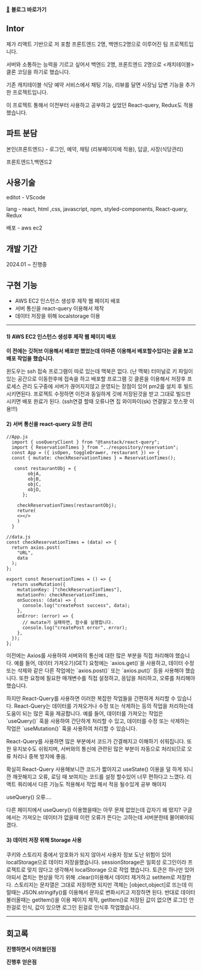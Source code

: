 [🔗](https://saltsoyeon.tistory.com/54)
**블로그 바로가기**

## **Intor**

제가 리액트 기반으로 저 포함 프론트엔드 2명, 백엔드2명으로 이루어진 팀 프로젝트입니다.

서버와 소통하는 능력을 기르고 싶어서 백엔드 2명, 프론트엔드 2명으로 <캐치테이블> 클론 코딩을 하기로 했습니다.

기존 캐치테이블 식당 예약 서비스에서 채팅 기능, 리뷰를 달면 사장님 답변 기능을 추가한 프로젝트입니다.

이 프로젝트 통해서 이전부터 사용하고 공부하고 싶었던 React-query, Redux도 적용했습니다.

## **파트 분담**

본인(프론트엔드) - 로그인, 예약, 채팅 (리뷰페이지에 적용), 답글, 사장(식당관리)

프론트엔드1,백엔드2

## **사용기술**

editot - VScode

lang - react, html ,css, javascript, npm, styled-components, React-query, Redux

배포 - aws ec2

## **개발 기간**

2024.01 ~ 진행중

## **구현 기능**

-   AWS EC2 인스턴스 생성후 제작 웹 페이지 배포
-   서버 통신을 react-query 이용해서 제작
-   데이터 저장을 위해 localstorage 이용



---

#### **1) AWS EC2 인스턴스 생성후 제작 웹 페이지 배포**

**이 전에는 깃허브 이용해서 배포만 했었는데 아마존 이용해서 배포할수있다는 글을 보고 배포 작업을 했습니다.**

윈도우는 ssh 접속 프로그램이 따로 있는데 맥북은 없다. (난 맥북) 터미널로 키 파일이 있는 공간으로 이동한후에 접속을 하고 배포할 프로그램 깃 클론을 이용해서 저장후 프로세스 관리 도구중에 서버가 끊어지지않고 운영되는 장점이 있어 pm2를 설치 후 빌드 시키면된다. 프로젝트 수정하면 이전과 동일하게 깃에 저장된것을 받고 그대로 빌드만 시키면 배포 완료가 된다. (ssh연결 할때 오류나면 집 와이파이(sk) 연결말고 핫스팟 이용!!!)

#### **2) 서버 통신을 react-query 요청 관리**

```
//App.js
  import { useQueryClient } from "@tanstack/react-query";
  import { ReservationTimes } from "../respository/reservation";
  const App = ({ isOpen, toggleDrawer, restaurant }) => {
  const { mutate: checkReservationTimes } = ReservationTimes();

   const restaurantObj = {
        objA,
        objB,
        objC,
        objD,
      };

    checkReservationTimes(restaurantObj);
    reture(
    <></>
    )
  }

//data.js
const checkReservationTimes = (data) => {
  return axios.post(
    "URL",
    data
  );
};

export const ReservationTimes = () => {
  return useMutation({
    mutationKey: ["checkReservationTimes"],
    mutationFn: checkReservationTimes,
    onSuccess: (data) => {
      console.log("createPost success", data);
    },
    onError: (error) => {
      // mutate가 실패하면, 함수를 실행합니다.
      console.log("createPost error", error);
    },
  });
};
```

이전에는 Axios를 사용하여 서버와의 통신에 대한 많은 부분을 직접 처리해야 했습니다. 예를 들어, 데이터 가져오기(GET) 요청에는 \`axios.get()\`을 사용하고, 데이터 수정 또는 삭제와 같은 다른 작업에는 \`axios.post()\` 또는 \`axios.put()\` 등을 사용해야 했습니다. 또한 요청에 필요한 매개변수를 직접 설정하고, 응답을 처리하고, 오류를 처리해야 했습니다.

하지만 React-Query를 사용하면 이러한 복잡한 작업들을 간편하게 처리할 수 있습니다. React-Query는 데이터를 가져오거나 수정 또는 삭제하는 등의 작업을 처리하는데 도움이 되는 많은 훅을 제공합니다. 예를 들어, 데이터를 가져오는 작업은 \`useQuery()\` 훅을 사용하여 간단하게 처리할 수 있고, 데이터를 수정 또는 삭제하는 작업은 \`useMutation()\` 훅을 사용하여 처리할 수 있습니다.

React-Query를 사용하면 많은 부분에서 코드가 간결해지고 이해하기 쉬워집니다. 또한 유지보수도 쉬워지며, 서버와의 통신에 관련된 많은 부분이 자동으로 처리되므로 오류 처리나 중복 방지에 좋음. 

확실히 React-Query 사용해보니깐 코드가 짧아지고 useState() 이용을 덜 하게 되니깐 깨끗해지고 오류, 로딩 때 보여지는 코드를 설정 할수있어 너무 편하다고 느꼈다. 리액트 쿼리에서 다른 기능도 적용해서 작업 해서 적응 될수있게 공부 해야지

useQuery() 오류....

다른 페이지에서 useQuery() 이용했을때는 아무 문제 없었는데 갑자기 왜 떴지? 구글에서는 가져오는 데이터가 없을때 이런 오류가 뜬다는 고하는데 서버분한테 물어봐야되겠다.

#### **3) 데이터 저장 위해 Storage 사용**

쿠키와 스토리지 중에서 암호화가 되지 않아서 사용자 정보 도난 위험이 있어 localStorage으로 데이터 저장을했습니다. sessionStorage은 일회성 로그인이라 프로젝트로 맞지 않다고 생각해서 localStorage 으로 작업 했습니다. 토큰은 하나만 있어야되서 겹치는 현상을 막기 위해 .clear()이용해서 데이터 제거하고 setItem로 저장한다. 스토리지는 문자열은 그대로 저장하면 되지만 객체는 \[object,object\]로 뜨는데 이럴때는 JSON.stringify()를 이용해서 문자로 변화시키고 저장하면 된다. 반대로 데이터 불러올때는 getItem()을 이용 페이지 제작, getItem()로 저장된 값이 없으면 로그인 안 한걸로 인식, 값이 있으면 로그인 된걸로 인식후 작업했습니다.

---

## **회고록**

**진행하면서 어려웠던점**

**진행후 얻은점**
